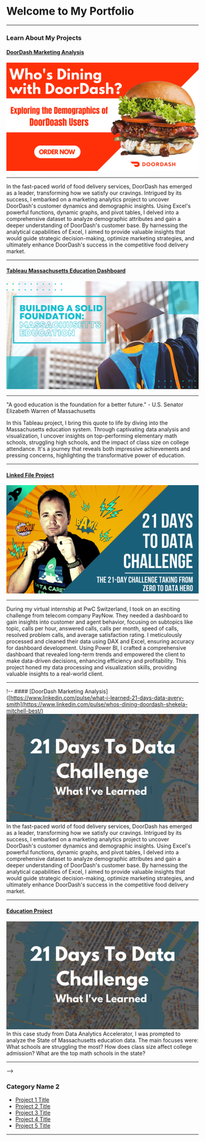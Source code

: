 # Welcome to My Portfolio

---

### Learn About My Projects

#### [DoorDash Marketing Analysis](/bank)
<img src="images/DoorDash.png?raw=true"/>

---
In the fast-paced world of food delivery services, DoorDash has emerged as a leader, transforming how we satisfy our cravings. Intrigued by its success, I embarked on a marketing analytics project to uncover DoorDash's customer dynamics and demographic insights. Using Excel's powerful functions, dynamic graphs, and pivot tables, I delved into a comprehensive dataset to analyze demographic attributes and gain a deeper understanding of DoorDash's customer base. By harnessing the analytical capabilities of Excel, I aimed to provide valuable insights that would guide strategic decision-making, optimize marketing strategies, and ultimately enhance DoorDash's success in the competitive food delivery market.

---

#### [Tableau Massachusetts Education Dashboard](/Education)
<img src="images/Building a Solid Foundation Massachusetts Education.png?raw=true"/>

---
"A good education is the foundation for a better future." - U.S. Senator Elizabeth Warren of Massachusetts

In this Tableau project, I bring this quote to life by diving into the Massachusetts education system. Through captivating data analysis and visualization, I uncover insights on top-performing elementary math schools, struggling high schools, and the impact of class size on college attendance. It's a journey that reveals both impressive achievements and pressing concerns, highlighting the transformative power of education.

---
#### [Linked File Project](/https://app.powerbi.com/view?r=eyJrIjoiMDA4ZGY2MGItZmFhNy00ZTYxLThjMzQtZDNmYjFjZGFiNDNlIiwidCI6ImRmODY3OWNkLWE4MGUtNDVkOC05OWFjLWM4M2VkN2ZmOTVhMCJ9)
<img src="images/21 Days To Data Challenge.png?raw=true"/>

---
During my virtual internship at PwC Switzerland, I took on an exciting challenge from telecom company PayNow. They needed a dashboard to gain insights into customer and agent behavior, focusing on subtopics like topic, calls per hour, answered calls, calls per month, speed of calls, resolved problem calls, and average satisfaction rating. I meticulously processed and cleaned their data using DAX and Excel, ensuring accuracy for dashboard development. Using Power BI, I crafted a comprehensive dashboard that revealed long-term trends and empowered the client to make data-driven decisions, enhancing efficiency and profitability. This project honed my data processing and visualization skills, providing valuable insights to a real-world client. 

---
!-- #### [DoorDash Marketing Analysis]([https://www.linkedin.com/pulse/what-i-learned-21-days-data-avery-smith](https://www.linkedin.com/pulse/whos-dining-doordash-shekela-mitchell-best/)
[<img src="images/21 Days To Data Challenge What I've Learned Cover.png?raw=true"/>](https://www.linkedin.com/pulse/what-i-learned-21-days-data-avery-smith)
In the fast-paced world of food delivery services, DoorDash has emerged as a leader, transforming how we satisfy our cravings. Intrigued by its success, I embarked on a marketing analytics project to uncover DoorDash's customer dynamics and demographic insights. Using Excel's powerful functions, dynamic graphs, and pivot tables, I delved into a comprehensive dataset to analyze demographic attributes and gain a deeper understanding of DoorDash's customer base. By harnessing the analytical capabilities of Excel, I aimed to provide valuable insights that would guide strategic decision-making, optimize marketing strategies, and ultimately enhance DoorDash's success in the competitive food delivery market.

---
#### [Education Project](https://www.linkedin.com/pulse/massachusetts-education-analysis-samantha-paul/)
[<img src="images/21 Days To Data Challenge What I've Learned Cover.png?raw=true"/>](https://www.linkedin.com/pulse/what-i-learned-21-days-data-avery-smith)
In this case study from Data Analytics Accelerator, I was prompted to analyze the State of Massachusetts education data. The main focuses were:
What schools are struggling the most?
How does class size affect college admission?
What are the top math schools in the state? 

---
-->

### Category Name 2

- [Project 1 Title](http://example.com/)
- [Project 2 Title](http://example.com/)
- [Project 3 Title](http://example.com/)
- [Project 4 Title](http://example.com/)
- [Project 5 Title](http://example.com/)

---




